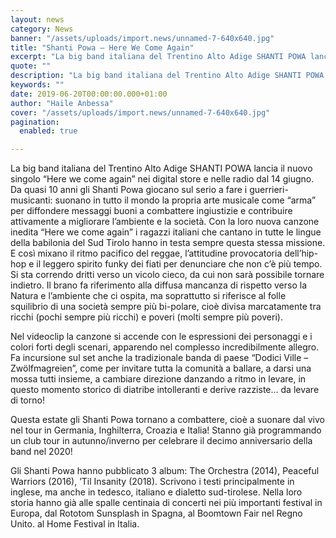 ```yaml
---
layout: news
category: News
banner: "/assets/uploads/import.news/unnamed-7-640x640.jpg"
title: "Shanti Powa – Here We Come Again"
excerpt: "La big band italiana del Trentino Alto Adige SHANTI POWA lancia il nuovo singolo “Here we come again” nei digital store e nelle radio dal 14 giugno. Da quasi 10 anni gli Shanti Powa giocano sul serio a fare i guerrieri-musicanti: suonano in tutto il mondo la propria arte musicale come “arma” per diffondere messaggi [&hellip"
quote: ""
description: "La big band italiana del Trentino Alto Adige SHANTI POWA lancia il nuovo singolo “Here we come again” nei digital store e nelle radio dal 14 giugno. Da quasi 10 anni gli Shanti Powa giocano sul serio a fare i guerrieri-musicanti: suonano in tutto il mondo la propria arte musicale come “arma” per diffondere messaggi [&hellip"
keywords: ""
date: 2019-06-20T00:00:00.000+01:00
author: "Haile Anbessa"
cover: "/assets/uploads/import.news/unnamed-7-640x640.jpg"
pagination:
  enabled: true

---
```


La big band italiana del Trentino Alto Adige SHANTI POWA lancia il nuovo singolo “Here we come again” nei digital store e nelle radio dal 14 giugno.  
Da quasi 10 anni gli Shanti Powa giocano sul serio a fare i guerrieri-musicanti: suonano in tutto il mondo la propria arte musicale come “arma” per diffondere messaggi buoni a combattere ingiustizie e contribuire attivamente a migliorare l’ambiente e la società. Con la loro nuova canzone inedita “Here we come again” i ragazzi italiani che cantano in tutte le lingue della babilonia del Sud Tirolo hanno in testa sempre questa stessa missione. E così mixano il ritmo pacifico del reggae, l’attitudine provocatoria dell’hip-hop e il leggero spirito funky dei fiati per denunciare che non c’è più tempo. Si sta correndo dritti verso un vicolo cieco, da cui non sarà possibile tornare indietro. Il brano fa riferimento alla diffusa mancanza di rispetto verso la Natura e l’ambiente che ci ospita, ma soprattutto si riferisce al folle squilibrio di una società sempre più bi-polare, cioè divisa marcatamente tra ricchi (pochi sempre più ricchi) e poveri (molti sempre più poveri).

Nel videoclip la canzone si accende con le espressioni dei personaggi e i colori forti degli scenari, apparendo nel complesso incredibilmente allegro. Fa incursione sul set anche la tradizionale banda di paese “Dodici Ville – Zwölfmagreien”, come per invitare tutta la comunità a ballare, a darsi una mossa tutti insieme, a cambiare direzione danzando a ritmo in levare, in questo momento storico di diatribe intolleranti e derive razziste… da levare di torno!

Questa estate gli Shanti Powa tornano a combattere, cioè a suonare dal vivo nel tour in Germania, Inghilterra, Croazia e Italia! Stanno già programmando un club tour in autunno/inverno per celebrare il decimo anniversario della band nel 2020!

Gli Shanti Powa hanno pubblicato 3 album: The Orchestra (2014), Peaceful Warriors (2016), ’Til Insanity (2018). Scrivono i testi principalmente in inglese, ma anche in tedesco, italiano e dialetto sud-tirolese. Nella loro storia hanno già alle spalle centinaia di concerti nei più importanti festival in Europa, dal Rototom Sunsplash in Spagna, al Boomtown Fair nel Regno Unito. al Home Festival in Italia.